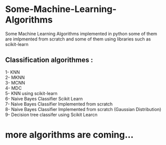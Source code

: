 # Some-Machine-Learning-Algorithms
Some Machine Learning Algorithms implemented in python 
some of them are imlpmented from scratch and some of them using libraries such as scikit-learn

## Classification algorithmes : 
1- KNN <br>
2- MKNN <br>
3- MCNN <br>
4- MDC <br> 
5- KNN using scikit-learn <br>
6- Naive Bayes Classifier Scikit Learn <br>
7- Naive Bayes Classifier Implemented from scratch <br>
8- Naive Bayes Classifier Implemented from scratch (Gaussian Distribution) <br>
9- Decision tree classifer using Scikit Learcn <br>


# more algorithms are coming...
